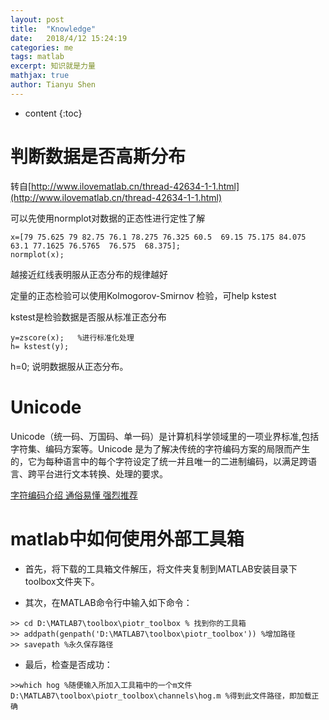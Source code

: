 ```yaml
---
layout: post
title:  "Knowledge"
date:   2018/4/12 15:24:19 
categories: me
tags: matlab
excerpt: 知识就是力量
mathjax: true
author: Tianyu Shen
---
```


* content
{:toc}


# 判断数据是否高斯分布  #

转自[http://www.ilovematlab.cn/thread-42634-1-1.html](http://www.ilovematlab.cn/thread-42634-1-1.html)

可以先使用normplot对数据的正态性进行定性了解
~~~
x=[79 75.625 79 82.75 76.1 78.275 76.325 60.5  69.15 75.175 84.075 63.1 77.1625 76.5765  76.575  68.375];
normplot(x);
~~~
越接近红线表明服从正态分布的规律越好

定量的正态检验可以使用Kolmogorov-Smirnov 检验，可help kstest

kstest是检验数据是否服从标准正态分布
~~~
y=zscore(x);   %进行标准化处理
h= kstest(y);
~~~
h=0;
说明数据服从正态分布。



# Unicode  #
  
Unicode（统一码、万国码、单一码）是计算机科学领域里的一项业界标准,包括字符集、编码方案等。Unicode 是为了解决传统的字符编码方案的局限而产生的，它为每种语言中的每个字符设定了统一并且唯一的二进制编码，以满足跨语言、跨平台进行文本转换、处理的要求。

[字符编码介绍 通俗易懂 强烈推荐](https://blog.csdn.net/yht520100/article/details/40264271)


# matlab中如何使用外部工具箱 #

- 首先，将下载的工具箱文件解压，将文件夹复制到MATLAB安装目录下toolbox文件夹下。


- 其次，在MATLAB命令行中输入如下命令：

~~~
>> cd D:\MATLAB7\toolbox\piotr_toolbox % 找到你的工具箱
>> addpath(genpath('D:\MATLAB7\toolbox\piotr_toolbox')) %增加路径
>> savepath %永久保存路径
~~~

- 最后，检查是否成功：

~~~
>>which hog %随便输入所加入工具箱中的一个m文件
D:\MATLAB7\toolbox\piotr_toolbox\channels\hog.m %得到此文件路径，即加载正确
~~~